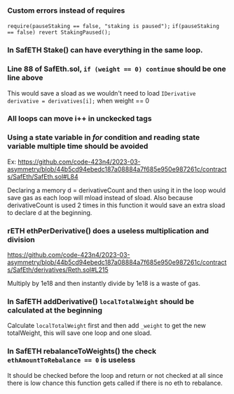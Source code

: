 ### Custom errors instead of requires

```require(pauseStaking == false, "staking is paused");```
```if(pauseStaking == false) revert StakingPaused();```

### In SafETH Stake() can have everything in the same loop.

### Line 88 of SafEth.sol, ```if (weight == 0) continue``` should be one line above

This would save a sload as we wouldn't need to load ```IDerivative derivative = derivatives[i];``` when weight == 0

### All loops can move i++ in unckecked tags

### Using a state variable in *for* condition and reading state variable multiple time should be avoided

Ex: https://github.com/code-423n4/2023-03-asymmetry/blob/44b5cd94ebedc187a08884a7f685e950e987261c/contracts/SafEth/SafEth.sol#L84

Declaring a memory d = derivativeCount and then using it in the loop would save gas as each loop will mload instead of sload. 
Also because derivativeCount is used 2 times in this function it would save an extra sload to declare d at the beginning.

### rETH ethPerDerivative() does a useless multiplication and division

https://github.com/code-423n4/2023-03-asymmetry/blob/44b5cd94ebedc187a08884a7f685e950e987261c/contracts/SafEth/derivatives/Reth.sol#L215

Multiply by 1e18 and then instantly divide by 1e18 is a waste of gas.

### In SafETH addDerivative() ```localTotalWeight``` should be calculated at the beginning

Calculate ```localTotalWeight``` first and then add ```_weight``` to get the new totalWeight, this will save one loop and one sload.

### In SafETH rebalanceToWeights() the check ```ethAmountToRebalance == 0``` is useless

It should be checked before the loop and return or not checked at all since there is low chance this function gets called if there is no eth to rebalance.